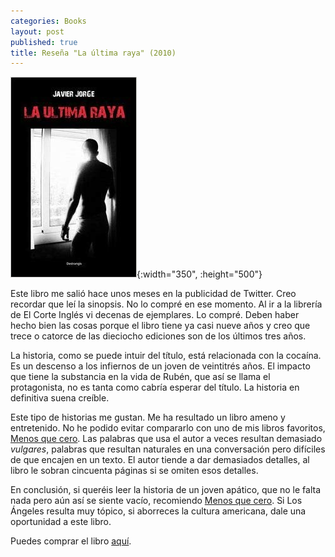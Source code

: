 ```yaml
---
categories: Books
layout: post
published: true
title: Reseña "La última raya" (2010)
---
```

![](/assets/laultimaraya.jpg){:width="350", :height="500"}

Este libro me salió hace unos meses en la publicidad de Twitter. Creo recordar que leí la sinopsis. No lo compré en ese momento. Al ir a la librería de El Corte Inglés vi decenas de ejemplares. Lo compré. Deben haber hecho bien las cosas porque el libro tiene ya casi nueve años y creo que trece o catorce de las dieciocho ediciones son de los últimos tres años.

La historia, como se puede intuir del título, está relacionada con la cocaína. Es un descenso a los infiernos de un joven de veintitrés años. El impacto que tiene la substancia en la vida de Rubén, que así se llama el protagonista, no es tanta como cabría esperar del título. La historia en definitiva suena creíble.

Este tipo de historias me gustan. Me ha resultado un libro ameno y entretenido. No he podido evitar compararlo con uno de mis libros favoritos, [Menos que cero](/2017/03/14/reseña-menos-que-cero.html). Las palabras que usa el autor a veces resultan demasiado _vulgares_, palabras que resultan naturales en una conversación pero difíciles de que encajen en un texto. El autor tiende a dar demasiados detalles, al libro le sobran cincuenta páginas si se omiten esos detalles.

En conclusión, si queréis leer la historia de un joven apático, que no le falta nada pero aún así se siente vacío, recomiendo [Menos que cero](/2017/03/14/reseña-menos-que-cero.html). Si Los Ángeles resulta muy tópico, si aborreces la cultura americana, dale una oportunidad a este libro.

Puedes comprar el libro [aquí](https://amazon.es/dp/8461388585).

